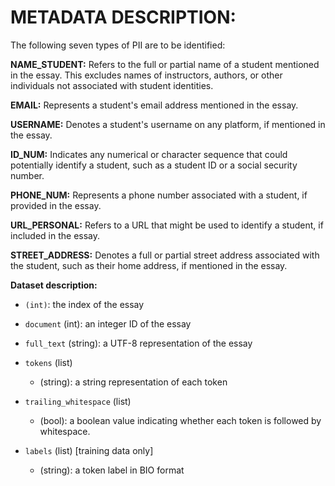 # METADATA DESCRIPTION:

The following seven types of PII are to be identified:

**NAME_STUDENT:** Refers to the full or partial name of a student mentioned in the essay. This excludes names of instructors, authors, or other individuals not associated with student identities.

**EMAIL:** Represents a student's email address mentioned in the essay.

**USERNAME:** Denotes a student's username on any platform, if mentioned in the essay.

**ID_NUM:** Indicates any numerical or character sequence that could potentially identify a student, such as a student ID or a social security number.

**PHONE_NUM:** Represents a phone number associated with a student, if provided in the essay.

**URL_PERSONAL:** Refers to a URL that might be used to identify a student, if included in the essay.

**STREET_ADDRESS:** Denotes a full or partial street address associated with the student, such as their home address, if mentioned in the essay.


**Dataset description:**

* `(int)`: the index of the essay
    
* `document` (int): an integer ID of the essay

* `full_text` (string): a UTF-8 representation of the essay

* `tokens` (list)

    * (string): a string representation of each token
        
* `trailing_whitespace` (list)

    * (bool): a boolean value indicating whether each token is followed by whitespace.

* `labels` (list) [training data only]

    * (string): a token label in BIO format